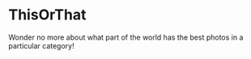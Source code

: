 ThisOrThat
=========

Wonder no more about what part of the world has the best photos in a particular category!


